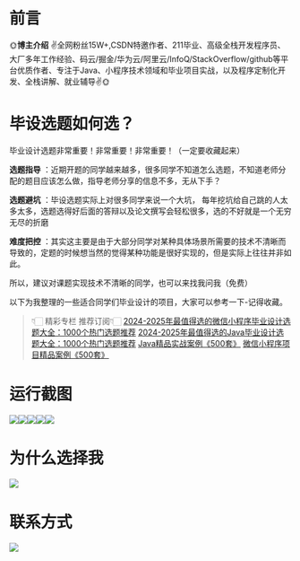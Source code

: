 # 前言

🌞**博主介绍**
✌全网粉丝15W+,CSDN特邀作者、211毕业、高级全栈开发程序员、大厂多年工作经验、码云/掘金/华为云/阿里云/InfoQ/StackOverflow/github等平台优质作者、专注于Java、小程序技术领域和毕业项目实战，以及程序定制化开发、全栈讲解、就业辅导✌🌞

# 毕设选题如何选？

毕业设计选题非常重要！非常重要！非常重要！（一定要收藏起来）

**选题指导** ：近期开题的同学越来越多，很多同学不知道怎么选题，不知道老师分配的题目应该怎么做，指导老师分享的信息不多，无从下手？

**选题避坑** ：毕设选题实际上对很多同学来说一个大坑，
每年挖坑给自己跳的人太多太多，选题选得好后面的答辩以及论文撰写会轻松很多，选的不好就是一个无穷无尽的折磨

**难度把控** ：其实这主要是由于大部分同学对某种具体场景所需要的技术不清晰而导致的，定题的时候想当然的觉得某种功能是很好实现的，但是实际上往往并非如此。

所以，建议对课题实现技术不清晰的同学，也可以来找我问我（免费）

以下为我整理的一些适合同学们毕业设计的项目，大家可以参考一下-记得收藏。

> 👇🏻 精彩专栏 推荐订阅👇🏻
> [2024-2025年最值得选的微信小程序毕业设计选题大全：1000个热门选题推荐](https://www.yuque.com/cxycsx/bve3ul)
> [2024-2025年最值得选的Java毕业设计选题大全：1000个热门选题推荐](https://www.yuque.com/cxycsx/bve3ul)
> [Java精品实战案例《500套》](https://www.yuque.com/cxycsx/bve3ul)
> [微信小程序项目精品案例《500套》](https://www.yuque.com/cxycsx/bve3ul)

# 运行截图

![](http://www.bysj52.com/uploadfile/ueditor/image/202306/%E6%AF%95%E8%AE%BEssm534%E5%9F%BA%E4%BA%8EJavaEE%E7%9A%84%E6%99%BA%E8%83%BD%E5%AE%9E%E6%97%B6%E7%96%AB%E6%83%85%E7%9B%91%E7%AE%A1%E6%9C%8D%E5%8A%A1%E5%B9%B3%E5%8F%B0%E7%9A%84+jsp%E6%BC%94%E7%A4%BA%E6%AF%95%E4%B8%9A%E8%AE%BE%E8%AE%A1/1.png)![](http://www.bysj52.com/uploadfile/ueditor/image/202306/%E6%AF%95%E8%AE%BEssm534%E5%9F%BA%E4%BA%8EJavaEE%E7%9A%84%E6%99%BA%E8%83%BD%E5%AE%9E%E6%97%B6%E7%96%AB%E6%83%85%E7%9B%91%E7%AE%A1%E6%9C%8D%E5%8A%A1%E5%B9%B3%E5%8F%B0%E7%9A%84+jsp%E6%BC%94%E7%A4%BA%E6%AF%95%E4%B8%9A%E8%AE%BE%E8%AE%A1/2.png)![](http://www.bysj52.com/uploadfile/ueditor/image/202306/%E6%AF%95%E8%AE%BEssm534%E5%9F%BA%E4%BA%8EJavaEE%E7%9A%84%E6%99%BA%E8%83%BD%E5%AE%9E%E6%97%B6%E7%96%AB%E6%83%85%E7%9B%91%E7%AE%A1%E6%9C%8D%E5%8A%A1%E5%B9%B3%E5%8F%B0%E7%9A%84+jsp%E6%BC%94%E7%A4%BA%E6%AF%95%E4%B8%9A%E8%AE%BE%E8%AE%A1/3.png)![](http://www.bysj52.com/uploadfile/ueditor/image/202306/%E6%AF%95%E8%AE%BEssm534%E5%9F%BA%E4%BA%8EJavaEE%E7%9A%84%E6%99%BA%E8%83%BD%E5%AE%9E%E6%97%B6%E7%96%AB%E6%83%85%E7%9B%91%E7%AE%A1%E6%9C%8D%E5%8A%A1%E5%B9%B3%E5%8F%B0%E7%9A%84+jsp%E6%BC%94%E7%A4%BA%E6%AF%95%E4%B8%9A%E8%AE%BE%E8%AE%A1/4.png)![](http://www.bysj52.com/uploadfile/ueditor/image/202306/%E6%AF%95%E8%AE%BEssm534%E5%9F%BA%E4%BA%8EJavaEE%E7%9A%84%E6%99%BA%E8%83%BD%E5%AE%9E%E6%97%B6%E7%96%AB%E6%83%85%E7%9B%91%E7%AE%A1%E6%9C%8D%E5%8A%A1%E5%B9%B3%E5%8F%B0%E7%9A%84+jsp%E6%BC%94%E7%A4%BA%E6%AF%95%E4%B8%9A%E8%AE%BE%E8%AE%A1/5.png)

# 为什么选择我

![](http://upload.cxycsx.vip/%E6%9C%AA%E5%91%BD%E5%90%8D__2024-09-06+10_52_44.jpg)

# 联系方式

![](http://upload.cxycsx.vip/%E5%BE%AE%E4%BF%A1%E5%9B%BE%E7%89%87_20240828141834.jpg)

